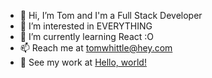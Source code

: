 - 👋 Hi, I’m Tom and I'm a Full Stack Developer
- 👀 I’m interested in EVERYTHING
- 🌱 I’m currently learning React :O
- 📫 Reach me at tomwhittle@hey.com
- 👾 See my work at <a href="http://example.com/" target="_blank">Hello, world!</a>

<!---
magerags/magerags is a ✨ special ✨ repository because its `README.md` (this file) appears on your GitHub profile.
You can click the Preview link to take a look at your changes.
--->
